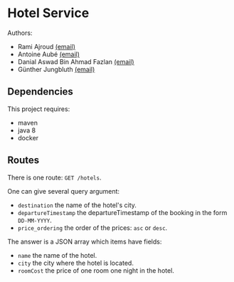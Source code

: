 # Hotel Service
Authors: 
* Rami Ajroud [(email)](rami.ajroud@etu.unice.fr)
* Antoine Aubé [(email)](antoine.aube@etu.unice.fr)
* Danial Aswad Bin Ahmad Fazlan [(email)](danial-aswad.bin-ahmad-fazlan@etu.unice.fr)
* Günther Jungbluth [(email)](gunther.jungbluth@etu.unice.fr)

## Dependencies
This project requires:
- maven
- java 8
- docker

## Routes
There is one route: ```GET /hotels```.

One can give several query argument:
* ```destination``` the name of the hotel's city.
* ```departureTimestamp``` the departureTimestamp of the booking in the form ```DD-MM-YYYY```.
* ```price_ordering``` the order of the prices: ```asc``` or ```desc```.

The answer is a JSON array which items have fields:
* ```name``` the name of the hotel.
* ```city``` the city where the hotel is located.
* ```roomCost``` the price of one room one night in the hotel.
